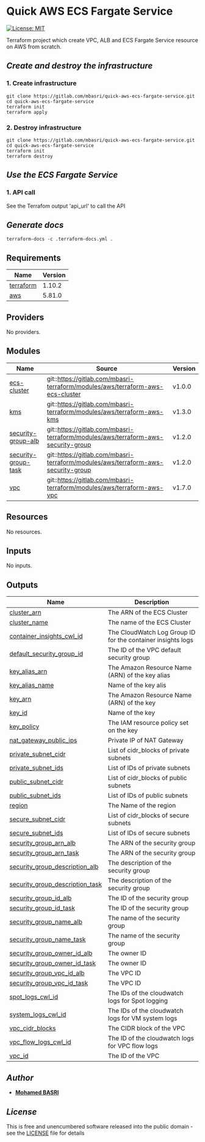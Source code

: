 <!-- BEGIN_TF_DOCS -->
# Quick AWS ECS Fargate Service

[![License: MIT](https://img.shields.io/badge/License-MIT-yellow.svg)](https://opensource.org/licenses/MIT)

Terraform project which create VPC, ALB and ECS Fargate Service resource on AWS from scratch.

## *Create and destroy the infrastructure*

### 1. Create infrastructure

```shell
git clone https://gitlab.com/mbasri/quick-aws-ecs-fargate-service.git
cd quick-aws-ecs-fargate-service
terraform init
terraform apply
```

### 2. Destroy infrastructure

```shell
git clone https://gitlab.com/mbasri/quick-aws-ecs-fargate-service.git
cd quick-aws-ecs-fargate-service
terraform init
terraform destroy
```

## *Use the ECS Fargate Service*

### 1. API call

See the Terrafom output 'api_url' to call the API

## *Generate docs*

```shell
terraform-docs -c .terraform-docs.yml .
```

## Requirements

| Name | Version |
|------|---------|
| <a name="requirement_terraform"></a> [terraform](#requirement\_terraform) | 1.10.2 |
| <a name="requirement_aws"></a> [aws](#requirement\_aws) | 5.81.0 |

## Providers

No providers.

## Modules

| Name | Source | Version |
|------|--------|---------|
| <a name="module_ecs-cluster"></a> [ecs-cluster](#module\_ecs-cluster) | git::https://gitlab.com/mbasri-terraform/modules/aws/terraform-aws-ecs-cluster | v1.0.0 |
| <a name="module_kms"></a> [kms](#module\_kms) | git::https://gitlab.com/mbasri-terraform/modules/aws/terraform-aws-kms | v1.3.0 |
| <a name="module_security-group-alb"></a> [security-group-alb](#module\_security-group-alb) | git::https://gitlab.com/mbasri-terraform/modules/aws/terraform-aws-security-group | v1.2.0 |
| <a name="module_security-group-task"></a> [security-group-task](#module\_security-group-task) | git::https://gitlab.com/mbasri-terraform/modules/aws/terraform-aws-security-group | v1.2.0 |
| <a name="module_vpc"></a> [vpc](#module\_vpc) | git::https://gitlab.com/mbasri-terraform/modules/aws/terraform-aws-vpc | v1.7.0 |

## Resources

No resources.

## Inputs

No inputs.

## Outputs

| Name | Description |
|------|-------------|
| <a name="output_cluster_arn"></a> [cluster\_arn](#output\_cluster\_arn) | The ARN of the ECS Cluster |
| <a name="output_cluster_name"></a> [cluster\_name](#output\_cluster\_name) | The name of the ECS Cluster |
| <a name="output_container_insights_cwl_id"></a> [container\_insights\_cwl\_id](#output\_container\_insights\_cwl\_id) | The CloudWatch Log Group ID for the container insights logs |
| <a name="output_default_security_group_id"></a> [default\_security\_group\_id](#output\_default\_security\_group\_id) | The ID of the VPC default security group |
| <a name="output_key_alias_arn"></a> [key\_alias\_arn](#output\_key\_alias\_arn) | The Amazon Resource Name (ARN) of the key alias |
| <a name="output_key_alias_name"></a> [key\_alias\_name](#output\_key\_alias\_name) | Name of the key alis |
| <a name="output_key_arn"></a> [key\_arn](#output\_key\_arn) | The Amazon Resource Name (ARN) of the key |
| <a name="output_key_id"></a> [key\_id](#output\_key\_id) | Name of the key |
| <a name="output_key_policy"></a> [key\_policy](#output\_key\_policy) | The IAM resource policy set on the key |
| <a name="output_nat_gateway_public_ips"></a> [nat\_gateway\_public\_ips](#output\_nat\_gateway\_public\_ips) | Private IP of NAT Gateway |
| <a name="output_private_subnet_cidr"></a> [private\_subnet\_cidr](#output\_private\_subnet\_cidr) | List of cidr\_blocks of private subnets |
| <a name="output_private_subnet_ids"></a> [private\_subnet\_ids](#output\_private\_subnet\_ids) | List of IDs of private subnets |
| <a name="output_public_subnet_cidr"></a> [public\_subnet\_cidr](#output\_public\_subnet\_cidr) | List of cidr\_blocks of public subnets |
| <a name="output_public_subnet_ids"></a> [public\_subnet\_ids](#output\_public\_subnet\_ids) | List of IDs of public subnets |
| <a name="output_region"></a> [region](#output\_region) | The Name of the region |
| <a name="output_secure_subnet_cidr"></a> [secure\_subnet\_cidr](#output\_secure\_subnet\_cidr) | List of cidr\_blocks of secure subnets |
| <a name="output_secure_subnet_ids"></a> [secure\_subnet\_ids](#output\_secure\_subnet\_ids) | List of IDs of secure subnets |
| <a name="output_security_group_arn_alb"></a> [security\_group\_arn\_alb](#output\_security\_group\_arn\_alb) | The ARN of the security group |
| <a name="output_security_group_arn_task"></a> [security\_group\_arn\_task](#output\_security\_group\_arn\_task) | The ARN of the security group |
| <a name="output_security_group_description_alb"></a> [security\_group\_description\_alb](#output\_security\_group\_description\_alb) | The description of the security group |
| <a name="output_security_group_description_task"></a> [security\_group\_description\_task](#output\_security\_group\_description\_task) | The description of the security group |
| <a name="output_security_group_id_alb"></a> [security\_group\_id\_alb](#output\_security\_group\_id\_alb) | The ID of the security group |
| <a name="output_security_group_id_task"></a> [security\_group\_id\_task](#output\_security\_group\_id\_task) | The ID of the security group |
| <a name="output_security_group_name_alb"></a> [security\_group\_name\_alb](#output\_security\_group\_name\_alb) | The name of the security group |
| <a name="output_security_group_name_task"></a> [security\_group\_name\_task](#output\_security\_group\_name\_task) | The name of the security group |
| <a name="output_security_group_owner_id_alb"></a> [security\_group\_owner\_id\_alb](#output\_security\_group\_owner\_id\_alb) | The owner ID |
| <a name="output_security_group_owner_id_task"></a> [security\_group\_owner\_id\_task](#output\_security\_group\_owner\_id\_task) | The owner ID |
| <a name="output_security_group_vpc_id_alb"></a> [security\_group\_vpc\_id\_alb](#output\_security\_group\_vpc\_id\_alb) | The VPC ID |
| <a name="output_security_group_vpc_id_task"></a> [security\_group\_vpc\_id\_task](#output\_security\_group\_vpc\_id\_task) | The VPC ID |
| <a name="output_spot_logs_cwl_id"></a> [spot\_logs\_cwl\_id](#output\_spot\_logs\_cwl\_id) | The IDs of the cloudwatch logs for Spot logging |
| <a name="output_system_logs_cwl_id"></a> [system\_logs\_cwl\_id](#output\_system\_logs\_cwl\_id) | The IDs of the cloudwatch logs for VM system logs |
| <a name="output_vpc_cidr_blocks"></a> [vpc\_cidr\_blocks](#output\_vpc\_cidr\_blocks) | The CIDR block of the VPC |
| <a name="output_vpc_flow_logs_cwl_id"></a> [vpc\_flow\_logs\_cwl\_id](#output\_vpc\_flow\_logs\_cwl\_id) | The ID of the cloudwatch logs for VPC flow logs |
| <a name="output_vpc_id"></a> [vpc\_id](#output\_vpc\_id) | The ID of the VPC |

## *Author*

* [**Mohamed BASRI**](https://gitlab.com/mbasri)

## *License*

This is free and unencumbered software released into the public domain - see the [LICENSE](./LICENSE) file for details

<!-- END_TF_DOCS -->